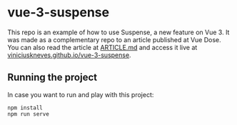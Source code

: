 # vue-3-suspense

This repo is an example of how to use Suspense, a new feature on Vue 3. It was made as a complementary repo to an article published at Vue Dose. You can also read the article at [ARTICLE.md](./ARTICLE.md) and access it live at [viniciuskneves.github.io/vue-3-suspense](https://viniciuskneves.github.io/vue-3-suspense/).

## Running the project

In case you want to run and play with this project:

```
npm install
npm run serve
```
